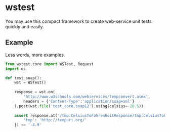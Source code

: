 wstest
======

You may use this compact framework to create web-service unit tests quickly and easily.

Example
-------

Less words, more examples.

```python
from wstest.core import WSTest, Request
import os

def test_soap():
    wst = WSTest()
    
    response = wst.on(
        'http://www.w3schools.com/webservices/tempconvert.asmx',
        headers = {'Content-Type':'application/soap+xml'}
    ).post(wst.file('test_core.soap12').using(celsius=-20.5))
    
    assert response.at('/tmp:CelsiusToFahrenheitResponse/tmp:CelsiusToFahrenheitResult',{
        'tmp': 'http://tempuri.org/'
    }) == '-4.9'
```